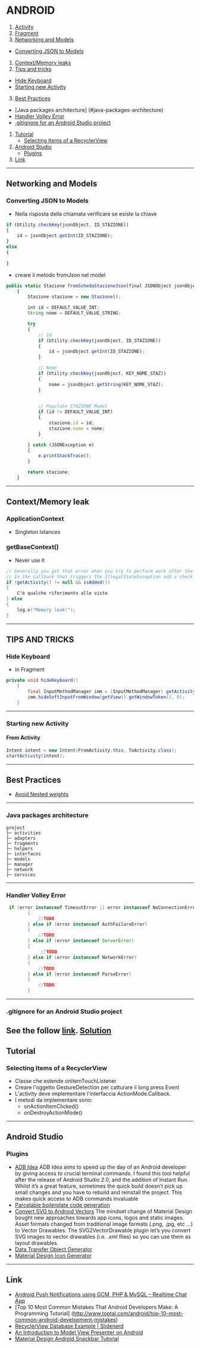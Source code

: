 # ANDROID
1. [Activity]()
1. [Fragment](https://github.com/MaxTenco/Development/blob/master/Android/fragment.md)
2. [Networking and Models](#networking-and-models)
 * [Converting JSON to Models](#converting-json-to-models)
1. [Context/Memory leaks](#contextmemory-leak) 
1. [Tips and tricks](#tips-and-tricks)
 * [Hide Keyboard](#hide-keyboard)
 * [Starting new Activity](#starting-new-activity)
3. [Best Practices](#best-practices)
  * [Java packages architecture] (#java-packages-architecture)
  * [Handler Volley Error](#handler-volley-error)
  * [.gitignore for an Android Studio project](#gitignore-for-an-android-studio-project)
1. [Tutorial](#tutorial)
 	* [Selecting Items of a RecyclerView](#selecting-items-of-a-recyclerview)
1. [Android Studio](#android-studio)
	* [Plugins](#plugins)
4. [Link](#link) 


---
## Networking and Models
### Converting JSON to Models
* Nella risposta della chiamata verificare se esiste la chiave 
```javascript
if (Utility.checkKey(jsonObject, ID_STAZIONE))
{
    id = jsonObject.getInt(ID_STAZIONE);
}
else
{
    
}
```

* creare il metodo fromJson nel model
```javascript
public static Stazione fromSchedaStazioneJson(final JSONObject jsonObject)
    {
        Stazione stazione = new Stazione();

        int id = DEFAULT_VALUE_INT;
        String nome = DEFAULT_VALUE_STRING;

        try
        {
            // Id
            if (Utility.checkKey(jsonObject, ID_STAZIONE))
            {
                id = jsonObject.getInt(ID_STAZIONE);
            }

            // Nome
            if (Utility.checkKey(jsonObject, KEY_NOME_STAZ))
            {
                nome = jsonObject.getString(KEY_NOME_STAZ);
            }

           
            // Populate STAZIONE Model
            if (id != DEFAULT_VALUE_INT)
            {
                stazione.id = id;
                stazione.nome = nome;
            }

        } catch (JSONException e)
        {
            e.printStackTrace();
        }

        return stazione;
    }

```

---

## Context/Memory leak
### ApplicationContext

* Singleton Istances

### getBaseContext()
* Never use it

``` java
// Generally you get that error when you try to perform work after the Fragment is no longer attached to the Activity.
// In the callback that triggers the IllegalStateException add a check for isAdded
if (getActivity() != null && isAdded())
{
    C'è qualche riferimento alle viste
} else
{
    log.e("Memory leak!");
}
```

---

## TIPS AND TRICKS
### Hide Keyboard
* In Fragment
``` java
private void hideKeyboard()
    {
        final InputMethodManager imm = (InputMethodManager) getActivity().getSystemService(Context.INPUT_METHOD_SERVICE);
        imm.hideSoftInputFromWindow(getView().getWindowToken(), 0);
    }
```
---
### Starting new Activity
#### From Activity
``` java
Intent intent = new Intent(FromActivity.this, ToActivity.class);
startActivity(intent);
```
---

## Best Practices

+ [Avoid Nested weights](http://www.rapidvaluesolutions.com/tech_blog/best-practices-for-android-user-interface/)

---

### Java packages architecture
```
project
├─ activities
├─ adapters
├─ fragments
├─ helpers
├─ interfaces
├─ models
├─ manager
├─ network
├─ services
```
--- 

### Handler Volley Error
``` java
 if (error instanceof TimeoutError || error instanceof NoConnectionError)
        {
            //TODO
        } else if (error instanceof AuthFailureError)
        {
            //TODO
        } else if (error instanceof ServerError)
        {
             //TODO
        } else if (error instanceof NetworkError)
        {
            //TODO
        } else if (error instanceof ParseError)
        {
            //TODO
        }
```

---

### .gitignore for an Android Studio project
See the follow [link](https://github.com/github/gitignore/blob/master/Android.gitignore).
[Solution](http://stackoverflow.com/questions/29052342/android-studio-git-gitignore-vs-project-settings-version-control-ignored)
---
## Tutorial
### Selecting Items of a RecyclerView

* Classe che estende onItemTouchListener
* Creare l'oggetto GestureDetection per catturare il long press Event
* L'activity deve implementare l'interfaccia ActionMode.Callback.
* I metodi da implementare sono:
	* onActionItemClicked()
	* onDestroyActionMode()

---

## Android Studio
### Plugins
* [ADB Idea](https://plugins.jetbrains.com/plugin/7380?pr=androidstudio)
	ADB Idea aims to speed up the day of an Android developer by giving access to crucial terminal commands. I found this tool helpful after the release of Android Studio 2.0, and the addition of Instant Run. Whilst it’s a great feature, sometimes the quick build doesn’t pick up small changes and you have to rebuild and reinstall the project. This makes quick access to ADB commands invaluable
* [Parcelable boilerplate code generation](https://github.com/mcharmas/android-parcelable-intellij-plugin)
* [Convert SVG to Android Vectors](https://plugins.jetbrains.com/plugin/8103)
	The mindset change of Material Design bought new approaches towards app icons, logos and static images. Asset formats changed from traditional image formats (.png, .jpg, etc …) to Vector Drawables. The SVG2VectorDrawable plugin let’s you convert SVG images to vector drawables (i.e. .xml files) so you can use them as layout drawables.
* [Data Transfer Object Generator](https://github.com/nvinayshetty/DTOnator)
* [Material Design Icon Generator](https://plugins.jetbrains.com/plugin/7647?pr=androidstudio)

---
## Link
* [Android Push Notifications using GCM, PHP & MySQL – Realtime Chat App](http://www.androidhive.info/2016/02/android-push-notifications-using-gcm-php-mysql-realtime-chat-app-part-1/)
* [Top 10 Most Common Mistakes That Android Developers Make: A Programming Tutorial] (http://www.toptal.com/android/top-10-most-common-android-development-mistakes)
* [RecyclerView Database Example | Slidenerd](https://www.youtube.com/watch?v=mxmAWsAMHgw&feature=em-subs_digest)
* [An Introduction to Model View Presenter on Android](http://code.tutsplus.com/tutorials/an-introduction-to-model-view-presenter-on-android--cms-26162)
* [Material Design Android Snackbar Tutorial](http://www.survivingwithandroid.com/2016/03/android-snackbar-tutorial.html)
